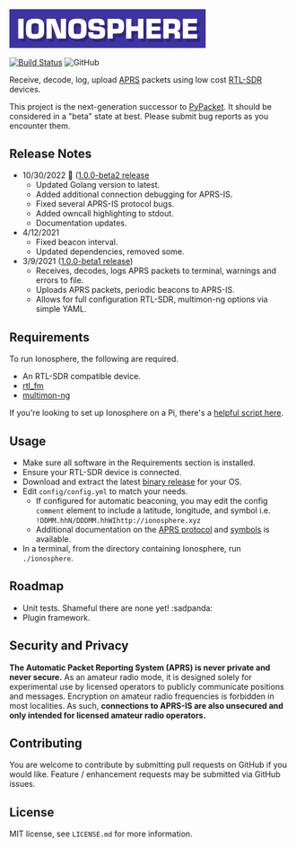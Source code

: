 <img src="./logo.png" alt="Ionosphere Logo" width="350">

[![Build Status](https://app.travis-ci.com/cceremuga/ionosphere.svg?branch=master)](https://app.travis-ci.com/cceremuga/ionosphere) ![GitHub](https://img.shields.io/github/license/cceremuga/ionosphere)

Receive, decode, log, upload [APRS](http://www.aprs.org/) packets using low cost [RTL-SDR](http://osmocom.org/projects/sdr/wiki/rtl-sdr) devices.

This project is the next-generation successor to [PyPacket](https://gihub.com/cceremuga/pypacket). It should be considered in a "beta" state at best. Please submit bug reports as you encounter them.

## Release Notes

* 10/30/2022 🎃 ([1.0.0-beta2 release](https://github.com/cceremuga/ionosphere/releases/tag/v1.0.0-beta2)
    * Updated Golang version to latest.
    * Added additional connection debugging for APRS-IS.
    * Fixed several APRS-IS protocol bugs.
    * Added owncall highlighting to stdout.
    * Documentation updates.
* 4/12/2021
    * Fixed beacon interval.
    * Updated dependencies, removed some.
* 3/9/2021 ([1.0.0-beta1 release](https://github.com/cceremuga/ionosphere/releases/tag/v1.0.0-beta1))
    * Receives, decodes, logs APRS packets to terminal, warnings and errors to file.
    * Uploads APRS packets, periodic beacons to APRS-IS.
    * Allows for full configuration RTL-SDR, multimon-ng options via simple YAML.

## Requirements

To run Ionosphere, the following are required.

* An RTL-SDR compatible device.
* [rtl_fm](http://osmocom.org/projects/sdr/wiki/rtl-sdr)
* [multimon-ng](https://github.com/EliasOenal/multimon-ng)

If you're looking to set up Ionosphere on a Pi, there's a [helpful script here](https://github.com/g7gpr/rpiionosphereinstaller).

## Usage

* Make sure all software in the Requirements section is installed.
* Ensure your RTL-SDR device is connected.
* Download and extract the latest [binary release](https://github.com/cceremuga/ionosphere/releases/) for your OS.
* Edit `config/config.yml` to match your needs.
  * If configured for automatic beaconing, you may edit the config `comment` element to include a latitude, longitude, and symbol i.e. `!DDMM.hhN/DDDMM.hhWIhttp://ionosphere.xyz`
  * Additional documentation on the [APRS protocol](http://www.aprs.net/vm/DOS/PROTOCOL.HTM) and [symbols](http://www.aprs.org/symbols.html) is available.
* In a terminal, from the directory containing Ionosphere, run `./ionosphere`.

## Roadmap

* Unit tests. Shameful there are none yet! :sadpanda:
* Plugin framework.

## Security and Privacy

**The Automatic Packet Reporting System (APRS) is never private and never secure.** As an amateur radio mode, it is designed solely for experimental use by licensed operators to publicly communicate positions and messages. Encryption on amateur radio frequencies is forbidden in most localities. As such, **connections to APRS-IS are also unsecured and only intended for licensed amateur radio operators.**

## Contributing

You are welcome to contribute by submitting pull requests on GitHub if you would like. Feature / enhancement requests may be submitted via GitHub issues.

## License

MIT license, see `LICENSE.md` for more information.
